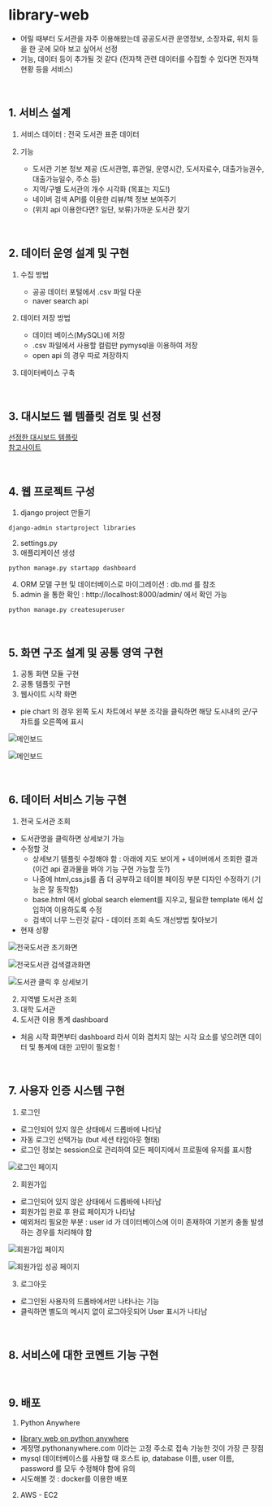 # library-web  
- 어릴 때부터 도서관을 자주 이용해왔는데 공공도서관 운영정보, 소장자료, 위치 등을 한 곳에 모아 보고 싶어서 선정
- 기능, 데이터 등이 추가될 것 같다 (전자책 관련 데이터를 수집할 수 있다면 전자책 현황 등을 서비스)

<br>

## 1. 서비스 설계  
1. 서비스 데이터 : 전국 도서관 표준 데이터  

2. 기능
    - 도서관 기본 정보 제공 (도서관명, 휴관일, 운영시간, 도서자료수, 대출가능권수, 대출가능일수, 주소 등)
    - 지역/구별 도서관의 개수 시각화 (목표는 지도!)
    - 네이버 검색 API를 이용한 리뷰/책 정보 보여주기
    - (위치 api 이용한다면? 일단, 보류)가까운 도서관 찾기

<br>

## 2. 데이터 운영 설계 및 구현
1. 수집 방법
    - 공공 데이터 포털에서 .csv 파일 다운
    - naver search api

2. 데이터 저장 방법
    - 데이터 베이스(MySQL)에 저장
    - .csv 파일에서 사용할 컬럼만 pymysql을 이용하여 저장
    - open api 의 경우 따로 저장하지 

3. 데이터베이스 구축

<br>

## 3. 대시보드 웹 템플릿 검토 및 선정
[선정한 대시보드 템플릿](https://github.com/puikinsh/kiaalap)  
[참고사이트](https://colorlib.com/wp/free-dashboard-templates/)

<br>

## 4. 웹 프로젝트 구성
1. django project 만들기
```
django-admin startproject libraries
```
2. settings.py
3. 애플리케이션 생성
```
python manage.py startapp dashboard
```
4. ORM 모델 구현 및 데이터베이스로 마이그레이션 : db.md 를 참조
5. admin 을 통한 확인 : http://localhost:8000/admin/ 에서 확인 가능
```
python manage.py createsuperuser
```

<br>

## 5. 화면 구조 설계 및 공통 영역 구현
1. 공통 화면 모듈 구현
2. 공통 템플릿 구현
3. 웹사이트 시작 화면
- pie chart 의 경우 왼쪽 도시 차트에서 부분 조각을 클릭하면 해당 도시내의 군/구 차트를 오른쪽에 표시

![메인보드](https://img1.daumcdn.net/thumb/R1280x0/?scode=mtistory2&fname=https%3A%2F%2Fblog.kakaocdn.net%2Fdn%2Fw8ewb%2FbtqToxd4erp%2F6HQWqEe8tpYlc33zC7232k%2Fimg.png)

![메인보드](https://img1.daumcdn.net/thumb/R1280x0/?scode=mtistory2&fname=https%3A%2F%2Fblog.kakaocdn.net%2Fdn%2FtoVPu%2FbtqTvQjbGVE%2Fsr7qxRn6DqNJWEiIYtctZK%2Fimg.png)

<br>

## 6. 데이터 서비스 기능 구현
1. 전국 도서관 조회
- 도서관명을 클릭하면 상세보기 가능
- 수정할 것
    * 상세보기 템플릿 수정해야 함 : 아래에 지도 보이게 + 네이버에서 조회한 결과 (이건 api 결과물을 봐야 기능 구현 가능할 듯?)
    * 나중에 html,css,js를 좀 더 공부하고 테이블 페이징 부분 디자인 수정하기 (기능은 잘 동작함)
    * base.html 에서 global search element를 지우고, 필요한 template 에서 삽입하여 이용하도록 수정
    * 검색이 너무 느린것 같다 - 데이터 조회 속도 개선방법 찾아보기
- 현재 상황

![전국도서관 초기화면](https://img1.daumcdn.net/thumb/R1280x0/?scode=mtistory2&fname=https%3A%2F%2Fblog.kakaocdn.net%2Fdn%2Fb309tp%2FbtqTrRQtoyD%2FzYvepjTAC6lKzc7jSDQr71%2Fimg.png)

![전국도서관 검색결과화면](https://img1.daumcdn.net/thumb/R1280x0/?scode=mtistory2&fname=https%3A%2F%2Fblog.kakaocdn.net%2Fdn%2FohT9O%2FbtqTkhv6ae3%2FvvIga1um2tKQKRlpLMrjQK%2Fimg.png)

![도서관 클릭 후 상세보기](https://img1.daumcdn.net/thumb/R1280x0/?scode=mtistory2&fname=https%3A%2F%2Fblog.kakaocdn.net%2Fdn%2FptZ5J%2FbtqSTJfiAPp%2FKDwlWfUhWqiyZ88s5xU7K0%2Fimg.png)

2. 지역별 도서관 조회
3. 대학 도서관
4. 도서관 이용 통계 dashboard
- 처음 시작 화면부터 dashboard 라서 이와 겹치지 않는 시각 요소를 넣으려면 데이터 및 통계에 대한 고민이 필요함 !

<br>

## 7. 사용자 인증 시스템 구현
1. 로그인
- 로그인되어 있지 않은 상태에서 드롭바에 나타남
- 자동 로그인 선택가능 (but 세션 타임아웃 형태)
- 로그인 정보는 session으로 관리하여 모든 페이지에서 프로필에 유저를 표시함

![로그인 페이지](https://img1.daumcdn.net/thumb/R1280x0/?scode=mtistory2&fname=https%3A%2F%2Fblog.kakaocdn.net%2Fdn%2FBVzvD%2FbtqTvRoPEtD%2F1FKGjfHmHJKGKA9d3HkOXK%2Fimg.png)

2. 회원가입
- 로그인되어 있지 않은 상태에서 드롭바에 나타남
- 회원가입 완료 후 완료 페이지가 나타남
- 예외처리 필요한 부분 : user id 가 데이터베이스에 이미 존재하여 기본키 충돌 발생하는 경우를 처리해야 함  

![회원가입 페이지](https://img1.daumcdn.net/thumb/R1280x0/?scode=mtistory2&fname=https%3A%2F%2Fblog.kakaocdn.net%2Fdn%2FpC3J5%2FbtqTwXPSC31%2Fk4ehqUyYZfaiGkF1kAOO2K%2Fimg.png)

![회원가입 성공 페이지](https://img1.daumcdn.net/thumb/R1280x0/?scode=mtistory2&fname=https%3A%2F%2Fblog.kakaocdn.net%2Fdn%2FMvN6r%2FbtqTowl1HFH%2F3DB9hUCxt0dUnsFsN54N7K%2Fimg.png)

3. 로그아웃
- 로그인된 사용자의 드롭바에서만 나타나는 기능  
- 클릭하면 별도의 메시지 없이 로그아웃되어 User 표시가 나타남  

<br>

## 8. 서비스에 대한 코멘트 기능 구현

<br>

## 9. 배포
1. Python Anywhere   
- [library web on python anywhere](anagetdone.pythonanywhere.com)  
- 계정명.pythonanywhere.com 이라는 고정 주소로 접속 가능한 것이 가장 큰 장점
- mysql 데이터베이스를 사용할 때 호스트 ip, database 이름, user 이름, password 를 모두 수정해야 함에 유의   
- 시도해볼 것 : docker를 이용한 배포  

2. AWS - EC2  

<br>
